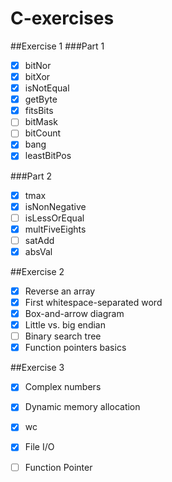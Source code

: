 # C-exercises
##Exercise 1
###Part 1
- [x] bitNor
- [x] bitXor
- [x] isNotEqual
- [x] getByte
- [x] fitsBits
- [ ] bitMask
- [ ] bitCount
- [x] bang
- [x] leastBitPos

###Part 2
- [x] tmax
- [x] isNonNegative
- [ ] isLessOrEqual
- [x] multFiveEights
- [ ] satAdd
- [x] absVal

##Exercise 2
- [x] Reverse an array
- [x] First whitespace-separated word
- [x] Box-and-arrow diagram
- [x] Little vs. big endian
- [ ] Binary search tree
- [x] Function pointers basics

##Exercise 3
- [x] Complex numbers
- [x] Dynamic memory allocation
- [x] wc
- [x] File I/O
- [ ] Function Pointer

